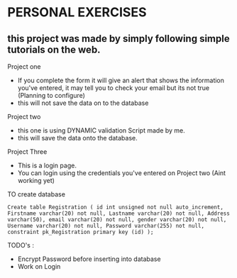 PERSONAL EXERCISES
==================

this project was made by simply following simple tutorials on the web.
----------------------------------------------------------------------

Project one
- If you complete the form it will give an alert that shows the information you've entered, it may tell you to check your email but its not true (Planning to configure)
- this will not save the data on to the database

Project two
- this one is using DYNAMIC validation Script made by me.
- this will save the data onto the database.

Project Three
- This is a login page.
- You can login using the credentials you've entered on Project two (Aint working yet)


TO create database

 `Create table Registration (
  id int unsigned not null auto_increment,
  Firstname varchar(20) not null,
  Lastname varchar(20) not null,
  Address varchar(50),
  email varchar(20) not null,
  gender varchar(20) not null,
  Username varchar(20) not null,
  Password varchar(255) not null,
  constraint pk_Registration primary key (id)
  );`

TODO's :

+ Encrypt Password before inserting into database
+ Work on Login

